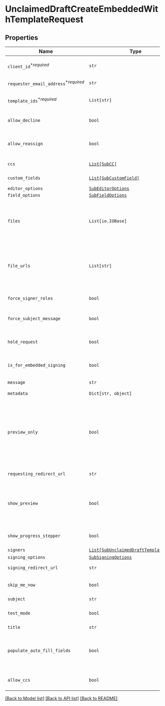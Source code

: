 # UnclaimedDraftCreateEmbeddedWithTemplateRequest



## Properties
Name | Type | Description | Notes
------------ | ------------- | ------------- | -------------
| `client_id`<sup>*_required_</sup> | ```str``` |  Client id of the app used to create the draft. Used to apply the branding and callback url defined for the app.  |  |
| `requester_email_address`<sup>*_required_</sup> | ```str``` |  The email address of the user that should be designated as the requester of this draft.  |  |
| `template_ids`<sup>*_required_</sup> | ```List[str]``` |  Use `template_ids` to create a SignatureRequest from one or more templates, in the order in which the templates will be used.  |  |
| `allow_decline` | ```bool``` |  Allows signers to decline to sign a document if `true`. Defaults to `false`.  |  [default to False] |
| `allow_reassign` | ```bool``` |  Allows signers to reassign their signature requests to other signers if set to `true`. Defaults to `false`.<br><br>**NOTE:** Only available for Premium plan and higher.  |  [default to False] |
| `ccs` | [```List[SubCC]```](SubCC.md) |  Add CC email recipients. Required when a CC role exists for the Template.  |  |
| `custom_fields` | [```List[SubCustomField]```](SubCustomField.md) |  An array defining values and options for custom fields. Required when a custom field exists in the Template.  |  |
| `editor_options` | [```SubEditorOptions```](SubEditorOptions.md) |    |  |
| `field_options` | [```SubFieldOptions```](SubFieldOptions.md) |    |  |
| `files` | ```List[io.IOBase]``` |  Use `files[]` to append additional files to the signature request being created from the template. Dropbox Sign will parse the files for [text tags](https://app.hellosign.com/api/textTagsWalkthrough) and append it to the signature request. Text tags for signers not on the template(s) will be ignored.<br><br>**files** or **file_urls[]** is required, but not both.  |  |
| `file_urls` | ```List[str]``` |  Use file_urls[] to append additional files to the signature request being created from the template. Dropbox Sign will download the file, then parse it for [text tags](https://app.hellosign.com/api/textTagsWalkthrough), and append to the signature request. Text tags for signers not on the template(s) will be ignored.<br><br>**files** or **file_urls[]** is required, but not both.  |  |
| `force_signer_roles` | ```bool``` |  Provide users the ability to review/edit the template signer roles.  |  [default to False] |
| `force_subject_message` | ```bool``` |  Provide users the ability to review/edit the template subject and message.  |  [default to False] |
| `hold_request` | ```bool``` |  The request from this draft will not automatically send to signers post-claim if set to 1. Requester must [release](/api/reference/operation/signatureRequestReleaseHold/) the request from hold when ready to send. Defaults to `false`.  |  [default to False] |
| `is_for_embedded_signing` | ```bool``` |  The request created from this draft will also be signable in embedded mode if set to `true`. Defaults to `false`.  |  [default to False] |
| `message` | ```str``` |  The custom message in the email that will be sent to the signers.  |  |
| `metadata` | ```Dict[str, object]``` |  _t__Sub::Metadata::DESCRIPTION  |  |
| `preview_only` | ```bool``` |  This allows the requester to enable the preview experience (i.e. does not allow the requester&#39;s end user to add any additional fields via the editor).<br><br>- `preview_only&#x3D;true`: Allows requesters to enable the preview only experience. - `preview_only&#x3D;false`: Allows requesters to disable the preview only experience.<br><br>**NOTE:** This parameter overwrites `show_preview&#x3D;1` (if set).  |  [default to False] |
| `requesting_redirect_url` | ```str``` |  The URL you want signers redirected to after they successfully request a signature.  |  |
| `show_preview` | ```bool``` |  This allows the requester to enable the editor/preview experience.<br><br>- `show_preview&#x3D;true`: Allows requesters to enable the editor/preview experience. - `show_preview&#x3D;false`: Allows requesters to disable the editor/preview experience.  |  [default to False] |
| `show_progress_stepper` | ```bool``` |  When only one step remains in the signature request process and this parameter is set to `false` then the progress stepper will be hidden.  |  [default to True] |
| `signers` | [```List[SubUnclaimedDraftTemplateSigner]```](SubUnclaimedDraftTemplateSigner.md) |  _t__Sub::UnclaimedDraftTemplateSigner::DESCRIPTION  |  |
| `signing_options` | [```SubSigningOptions```](SubSigningOptions.md) |    |  |
| `signing_redirect_url` | ```str``` |  The URL you want signers redirected to after they successfully sign.  |  |
| `skip_me_now` | ```bool``` |  Disables the &quot;Me (Now)&quot; option for the person preparing the document. Does not work with type `send_document`. Defaults to `false`.  |  [default to False] |
| `subject` | ```str``` |  The subject in the email that will be sent to the signers.  |  |
| `test_mode` | ```bool``` |  Whether this is a test, the signature request created from this draft will not be legally binding if set to `true`. Defaults to `false`.  |  [default to False] |
| `title` | ```str``` |  The title you want to assign to the SignatureRequest.  |  |
| `populate_auto_fill_fields` | ```bool``` |  Controls whether [auto fill fields](https://faq.hellosign.com/hc/en-us/articles/360051467511-Auto-Fill-Fields) can automatically populate a signer&#39;s information during signing.<br><br>**NOTE:** Keep your signer&#39;s information safe by ensuring that the _signer on your signature request is the intended party_ before using this feature.  |  [default to False] |
| `allow_ccs` | ```bool``` |  This allows the requester to specify whether the user is allowed to provide email addresses to CC when claiming the draft.  |  [default to False] |

[[Back to Model list]](../README.md#documentation-for-models) [[Back to API list]](../README.md#documentation-for-api-endpoints) [[Back to README]](../README.md)


